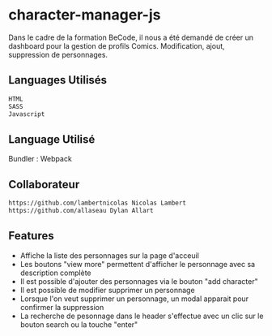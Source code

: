 # character-manager-js

Dans le cadre de la formation BeCode, il nous a été demandé de créer un dashboard pour la gestion de profils Comics.
Modification, ajout, suppression de personnages.

## Languages Utilisés

```sh
HTML
SASS
Javascript
```

## Language Utilisé

Bundler : Webpack

## Collaborateur

```sh
https://github.com/lambertnicolas Nicolas Lambert
https://github.com/allaseau Dylan Allart
```

## Features

- Affiche la liste des personnages sur la page d'acceuil
- Les boutons "view more" permettent d'afficher le personnage avec sa description complète
- Il est possible d'ajouter des personnages via le bouton "add character"
- Il est possible de modifier supprimer un personnage
- Lorsque l'on veut supprimer un personnage, un modal apparait pour confirmer la suppression
- La recherche de pesonnage dans le header s'effectue avec un clic sur le bouton search ou la touche "enter"
